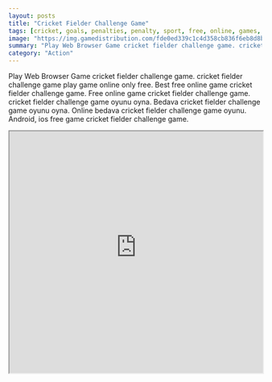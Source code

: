 ```yaml
---
layout: posts
title: "Cricket Fielder Challenge Game"
tags: [cricket, goals, penalties, penalty, sport, free, online, games, oyna, game, free, games, play, play, games]
image: "https://img.gamedistribution.com/fde0ed339c1c4d358cb836f6eb8d8b58.jpg"
summary: "Play Web Browser Game cricket fielder challenge game. cricket fielder challenge game play game online only free. Best free online game cricket fielder challenge game. Free online game cricket fielder challenge game. cricket fielder challenge game oyunu oyna. Bedava cricket fielder challenge game oyunu oyna. Online bedava cricket fielder challenge game oyunu. Android, ios free game cricket fielder challenge game."
category: "Action"
---
```


Play Web Browser Game cricket fielder challenge game. cricket fielder challenge game play game online only free. Best free online game cricket fielder challenge game. Free online game cricket fielder challenge game. cricket fielder challenge game oyunu oyna. Bedava cricket fielder challenge game oyunu oyna. Online bedava cricket fielder challenge game oyunu. Android, ios free game cricket fielder challenge game.

<iframe width="100%" height="480px;" src="https://html5.gamedistribution.com/fde0ed339c1c4d358cb836f6eb8d8b58/"></iframe>